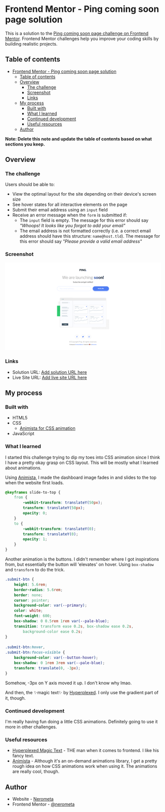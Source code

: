# Frontend Mentor - Ping coming soon page solution

This is a solution to the [Ping coming soon page challenge on Frontend Mentor](https://www.frontendmentor.io/challenges/ping-single-column-coming-soon-page-5cadd051fec04111f7b848da). Frontend Mentor challenges help you improve your coding skills by building realistic projects.

## Table of contents

-   [Frontend Mentor - Ping coming soon page solution](#frontend-mentor---ping-coming-soon-page-solution)
    -   [Table of contents](#table-of-contents)
    -   [Overview](#overview)
        -   [The challenge](#the-challenge)
        -   [Screenshot](#screenshot)
        -   [Links](#links)
    -   [My process](#my-process)
        -   [Built with](#built-with)
        -   [What I learned](#what-i-learned)
        -   [Continued development](#continued-development)
        -   [Useful resources](#useful-resources)
    -   [Author](#author)

**Note: Delete this note and update the table of contents based on what sections you keep.**

## Overview

### The challenge

Users should be able to:

-   View the optimal layout for the site depending on their device's screen size
-   See hover states for all interactive elements on the page
-   Submit their email address using an `input` field
-   Receive an error message when the `form` is submitted if:
    -   The `input` field is empty. The message for this error should say _"Whoops! It looks like you forgot to add your email"_
    -   The email address is not formatted correctly (i.e. a correct email address should have this structure: `name@host.tld`). The message for this error should say _"Please provide a valid email address"_

### Screenshot

![](./images/screenshot.png)

### Links

-   Solution URL: [Add solution URL here](https://your-solution-url.com)
-   Live Site URL: [Add live site URL here](https://nerometa.github.io/ping-coming-soon-page-challenge/)

## My process

### Built with

-   HTML5
-   CSS
    -   [Animista for CSS animation](https://animista.net/)
-   JavaScript

### What I learned

I started this challenge trying to dip my toes into CSS animation since I think I have a pretty okay grasp on CSS layout. This will be mostly what I learned about animations.

Using [Animista](https://animista.net/), I made the dashboard image fades in and slides to the top when the website first loads.

```css
@keyframes slide-to-top {
	from {
		-webkit-transform: translateY(50px);
		transform: translateY(50px);
		opacity: 0;
	}
	to {
		-webkit-transform: translateY(0);
		transform: translateY(0);
		opacity: 1;
	}
}
```

Another animation is the buttons. I didn't remember where I got inspirations from, but essentially the button will 'elevates' on hover. Using `box-shadow` and `transform` to do the trick.

```css
.submit-btn {
	height: 5.6rem;
	border-radius: 5.6rem;
	border: none;
	cursor: pointer;
	background-color: var(--primary);
	color: white;
	font-weight: 600;
	box-shadow: 0 0.5rem 1rem var(--pale-blue);
	transition: transform ease 0.2s, box-shadow ease 0.2s,
		background-color ease 0.2s;
}

.submit-btn:hover,
.submit-btn:focus-visible {
	background-color: var(--button-hover);
	box-shadow: 0 1rem 3rem var(--pale-blue);
	transform: translate(0, -3px);
}
```

Somehow, -3px on Y axis moved it up. I don't know why lmao.

And then, the ✨magic text✨ by [Hyperplexed](https://www.youtube.com/watch?v=yu0Cm4BqQv0). I only use the gradient part of it, though.

### Continued development

I'm really having fun doing a little CSS animations. Definitely going to use it more in other challenges.

### Useful resources

-   [Hyperplexed Magic Text](https://www.youtube.com/watch?v=yu0Cm4BqQv0) - THE man when it comes to frontend. I like his fancy text.
-   [Animista](https://animista.net/) - Although it's an on-demand animations library, I get a pretty rough idea on how CSS animations work when using it. The animations are really cool, though.

## Author

-   Website - [Nerometa](https://www.github.com/nerometa)
-   Frontend Mentor - [@nerometa](https://www.frontendmentor.io/profile/nerometa)
